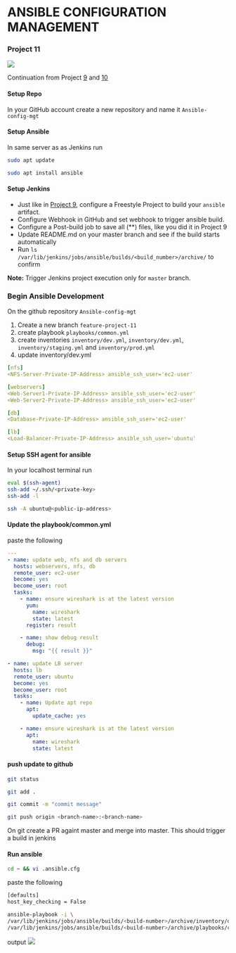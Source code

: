 # ANSIBLE CONFIGURATION MANAGEMENT

### Project 11

![](https://soms-public-assets.s3.amazonaws.com/images/p11_jenkins_ansible.png)

Continuation from Project [9](/p9-jenkins-server.md) and [10](/p10-nginx-load-balancer.md)

#### Setup Repo
In your GitHub account create a new repository and name it `Ansible-config-mgt`

#### Setup Ansible
In same server as as Jenkins run

```bash
sudo apt update

sudo apt install ansible
```

#### Setup Jenkins
- Just like in [Project 9](/p9-jenkins-server.md), configure a Freestyle Project to build your `ansible` artifact.
- Configure Webhook in GitHub and set webhook to trigger ansible build.
- Configure a Post-build job to save all (**) files, like you did it in Project 9
- Update README.md on your master branch and see if the build starts automatically
- Run `ls /var/lib/jenkins/jobs/ansible/builds/<build_number>/archive/` to confirm

**Note:** Trigger Jenkins project execution only for `master` branch.


### Begin Ansible Development
On the github repository `Ansible-config-mgt`
 
1. Create a new branch `feature-project-11 `
2. create playbook `playbooks/common.yml`
3. create inventories `inventory/dev.yml`,  `inventory/dev.yml`,  `inventory/staging.yml` and  `inventory/prod.yml`
4. update inventory/dev.yml

```yml
[nfs]
<NFS-Server-Private-IP-Address> ansible_ssh_user='ec2-user'

[webservers]
<Web-Server1-Private-IP-Address> ansible_ssh_user='ec2-user'
<Web-Server2-Private-IP-Address> ansible_ssh_user='ec2-user'

[db]
<Database-Private-IP-Address> ansible_ssh_user='ec2-user' 

[lb]
<Load-Balancer-Private-IP-Address> ansible_ssh_user='ubuntu'
```


#### Setup SSH agent for ansible
In your localhost terminal run
```bash
eval $(ssh-agent)
ssh-add ~/.ssh/<private-key>
ssh-add -l                                                                        # lists the added keys

ssh -A ubuntu@<public-ip-address>
```


#### Update the playbook/common.yml
paste the following
```yml
---
- name: update web, nfs and db servers
  hosts: webservers, nfs, db
  remote_user: ec2-user
  become: yes
  become_user: root
  tasks:
    - name: ensure wireshark is at the latest version
      yum:
        name: wireshark
        state: latest
      register: result

    - name: show debug result
      debug:
        msg: "{{ result }}"  

- name: update LB server
  hosts: lb
  remote_user: ubuntu
  become: yes
  become_user: root
  tasks:
    - name: Update apt repo
      apt: 
        update_cache: yes

    - name: ensure wireshark is at the latest version
      apt:
        name: wireshark
        state: latest
```

#### push update to github

```bash
git status

git add .

git commit -m "commit message"

git push origin <branch-name>:<branch-name>
```

On git create a PR againt master and merge into master.
This should trigger a build in jenkins


#### Run ansible
```bash
cd ~ && vi .ansible.cfg                                                             #edit ansible config
```
paste the following

```bash
[defaults]
host_key_checking = False
```

```bash
ansible-playbook -i \
/var/lib/jenkins/jobs/ansible/builds/<build-number>/archive/inventory/dev.yml \
/var/lib/jenkins/jobs/ansible/builds/<build-number>/archive/playbooks/common.yml
```
output
![](https://soms-public-assets.s3.amazonaws.com/p11-ansible-result.png)

